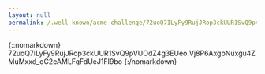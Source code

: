 ```yaml
---
layout: null
permalink: /.well-known/acme-challenge/72uoQ7ILyFy9RujJRop3ckUUR1SvQ9pVUOdZ4g3EUeo
---
```

{::nomarkdown}
72uoQ7ILyFy9RujJRop3ckUUR1SvQ9pVUOdZ4g3EUeo.Vj8P6AxgbNuxgu4ZMuMxxd_oC2eAMLFgFdUeJ1FI9bo
{:/nomarkdown}